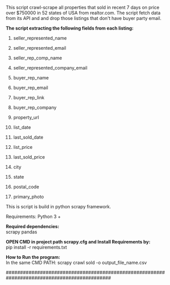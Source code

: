 This script crawl-scrape all properties that sold in recent 7 days on price over $750000 in 52 states of USA from realtor.com.
The script fetch data from its API and and drop those listings that don't have buyer party email. 

**The script extracting the following fields from each listing:**<br>
1) seller_represented_name
2) seller_represented_email
3) seller_rep_comp_name
4) seller_represented_company_email
            
5) buyer_rep_name
6) buyer_rep_email
7) buyer_rep_link
8) buyer_rep_company

            
9) property_url
10) list_date
11) last_sold_date
13) list_price
14) last_sold_price
15) city
16) state
17) postal_code
18) primary_photo


This is script is build in python scrapy framework.

Requirements: Python 3 +

**Required dependencies:**<br>
scrapy
pandas

**OPEN CMD in project path scrapy.cfg and Install Requirements by:** <br>
pip install -r requirements.txt


**How to Run the program:**<br>
In the same CMD PATH: scrapy crawl sold -o output_file_name.csv

#############################################################################################




